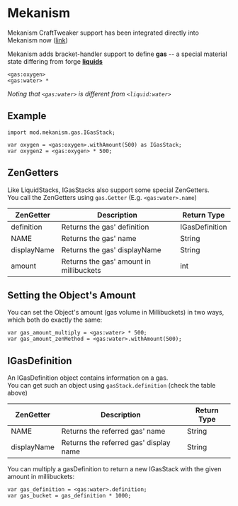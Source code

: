 Mekanism
======

Mekanism CraftTweaker support has been integrated directly into Mekanism now ([link](https://github.com/aidancbrady/Mekanism/tree/master/src/main/java/mekanism/common/integration/crafttweaker))

Mekanism adds bracket-handler support to define **gas** -- a special material state differing from forge [**liquids**](/Vanilla/Liquids/ILiquidStack/)
```
<gas:oxygen>
<gas:water> *
```
*Noting that `<gas:water>` is different from `<liquid:water>`*


Example
------
```
import mod.mekanism.gas.IGasStack;

var oxygen = <gas:oxygen>.withAmount(500) as IGasStack;
var oxygen2 = <gas:oxygen> * 500;
```

ZenGetters
------

Like LiquidStacks, IGasStacks also support some special ZenGetters.  
You call the ZenGetters using `gas.Getter` (E.g. `<gas:water>.name`)

| ZenGetter   | Description                             | Return Type    |
|-------------|-----------------------------------------|----------------|
| definition  | Returns the gas' definition             | IGasDefinition |
| NAME        | Returns the gas' name                   | String         |
| displayName | Returns the gas' displayName            | String         |
| amount      | Returns the gas' amount in millibuckets | int            |


Setting the Object's Amount
------

You can set the Object's amount (gas volume in Millibuckets) in two ways, which both do exactly the same:
```
var gas_amount_multiply = <gas:water> * 500;
var gas_amount_zenMethod = <gas:water>.withAmount(500);
```


IGasDefinition
------

An IGasDefinition object contains information on a gas.  
You can get such an object using `gasStack.definition` (check the table above)

| ZenGetter   | Description                             | Return Type    |
|-------------|-----------------------------------------|----------------|
| NAME        | Returns the referred gas' name          | String         |
| displayName | Returns the referred gas' display name  | String         |

You can multiply a gasDefinition to return a new IGasStack with the given amount in millibuckets:
```
var gas_definition = <gas:water>.definition;
var gas_bucket = gas_definition * 1000;
```
